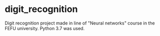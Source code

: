 # digit_recognition
Digit recognition project made in line of "Neural networks" course in the FEFU university. Python 3.7 was used.

